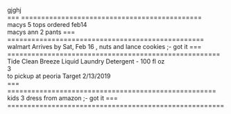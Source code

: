 


gjghj    
=== =============================================    
macys 5 tops  ordered feb14     
macys ann  2 pants
=== =================================================    
walmart Arrives by Sat, Feb 16   , nuts and lance cookies ;- got it
===  =====================================================   
Tide Clean Breeze Liquid Laundry Detergent - 100 fl oz     
3    
to pickup at peoria Target 
2/13/2019    
===  ====================================================
kids 3 dress from amazon ;- got it
=== ======================================================
